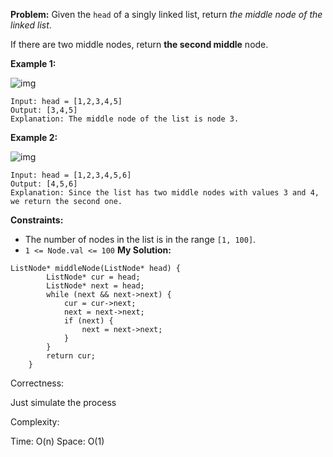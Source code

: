 **Problem:**
Given the `head` of a singly linked list, return *the middle node of the linked list*.

If there are two middle nodes, return **the second middle** node.

 

**Example 1:**

![img](https://assets.leetcode.com/uploads/2021/07/23/lc-midlist1.jpg)

```
Input: head = [1,2,3,4,5]
Output: [3,4,5]
Explanation: The middle node of the list is node 3.
```

**Example 2:**

![img](https://assets.leetcode.com/uploads/2021/07/23/lc-midlist2.jpg)

```
Input: head = [1,2,3,4,5,6]
Output: [4,5,6]
Explanation: Since the list has two middle nodes with values 3 and 4, we return the second one.
```

 

**Constraints:**

- The number of nodes in the list is in the range `[1, 100]`.
- `1 <= Node.val <= 100`
**My Solution:**
```
ListNode* middleNode(ListNode* head) {
        ListNode* cur = head;
        ListNode* next = head;
        while (next && next->next) {
            cur = cur->next;
            next = next->next;
            if (next) {
                next = next->next;
            }
        }
        return cur;
    }
```
Correctness:

Just simulate the process

Complexity:

Time: O(n)
Space: O(1)